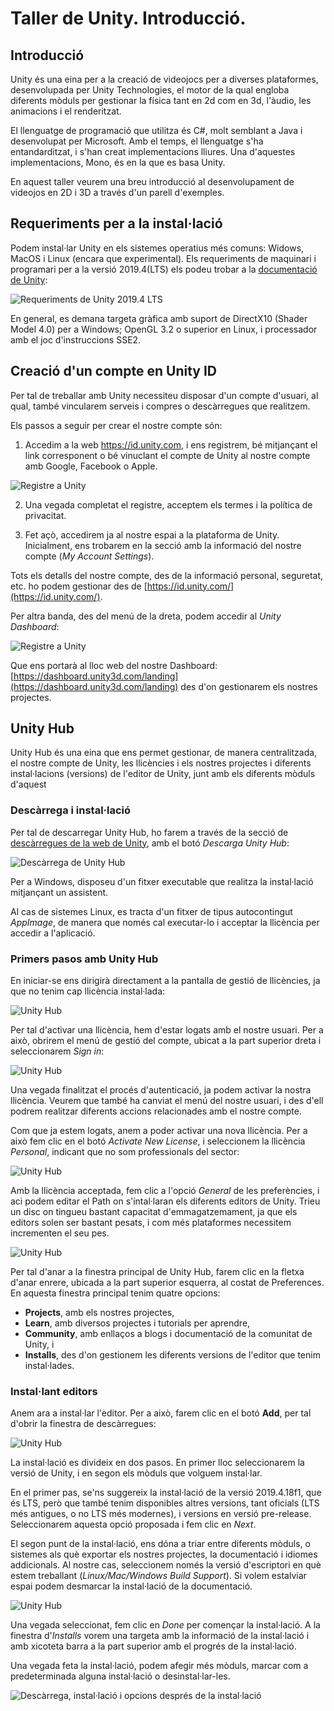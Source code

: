 
# Taller de Unity. Introducció.

## Introducció

Unity és una eina per a la creació de videojocs per a diverses plataformes, desenvolupada per Unity Technologies, el motor de la qual engloba diferents mòduls per gestionar la física tant en 2d com en 3d, l'àudio, les animacions i el renderitzat.

El llenguatge de programació que utilitza és C#, molt semblant a Java i desenvolupat per Microsoft. Amb el temps, el llenguatge s'ha entandarditzat, i s'han creat implementacions lliures. Una d'aquestes implementacions, Mono, és en la que es basa Unity.

En aquest taller veurem una breu introducció al desenvolupament de videojos en 2D i 3D a través d'un parell d'exemples.

## Requeriments per a la instal·lació

Podem instal·lar Unity en els sistemes operatius més comuns: Widows, MacOS i Linux (encara que experimental). Els requeriments de maquinari i programari per a la versió 2019.4(LTS) els podeu trobar a la [documentació de Unity](https://docs.unity3d.com/Manual/system-requirements.html):

![Requeriments de Unity 2019.4 LTS](img/requeriments.png)

En general, es demana targeta gràfica amb suport de DirectX10 (Shader Model 4.0) per a Windows; OpenGL 3.2 o superior en Linux, i processador amb el joc d'instruccions SSE2.

## Creació d'un compte en Unity ID

Per tal de treballar amb Unity necessiteu disposar d'un compte d'usuari, al qual, també vincularem serveis i compres o descàrregues que realitzem.

Els passos a seguir per crear el nostre compte són:

1. Accedim a la web https://id.unity.com, i ens registrem, bé mitjançant el link corresponent o bé vinuclant el compte de Unity al nostre compte amb Google, Facebook o Apple.

![Registre a Unity](img/registre1.png)

2. Una vegada completat el registre, acceptem els termes i la política de privacitat.

3. Fet açò, accedirem ja al nostre espai a la plataforma de Unity. Inicialment, ens trobarem en la secció amb la informació del nostre compte (*My Account Settings*).

Tots els detalls del nostre compte, des de la informació personal, seguretat, etc. ho podem gestionar des de [https://id.unity.com/](https://id.unity.com/). 

Per altra banda, des del menú de la dreta, podem accedir al *Unity Dashboard*:

![Registre a Unity](img/registre2.png)

Que ens portarà al lloc web del nostre Dashboard: [https://dashboard.unity3d.com/landing](https://dashboard.unity3d.com/landing) des d'on gestionarem els nostres projectes.


## Unity Hub

Unity Hub és una eina que ens permet gestionar, de manera centralitzada, el nostre compte de Unity, les llicències i els nostres projectes i diferents instal·lacions (versions) de l'editor de Unity, junt amb els diferents mòduls d'aquest

### Descàrrega i instal·lació

Per tal de descarregar Unity Hub, ho farem a través de la secció de [descàrregues de la web de Unity](https://unity3d.com/es/get-unity/download), amb el botó *Descarga Unity Hub*:

![Descàrrega de Unity Hub](img/unityhub1.png)

Per a Windows, disposeu d'un fitxer executable que realitza la instal·lació mitjançant un assistent.

Al cas de sistemes Linux, es tracta d'un fitxer de tipus autocontingut *AppImage*, de manera que només cal executar-lo i acceptar la llicència per accedir a l'aplicació. 

### Primers pasos amb Unity Hub

En iniciar-se ens dirigirà directament a la pantalla de gestió de llicències, ja que no tenim cap llicència instal·lada:

![Unity Hub](img/unityhub2.png)

Per tal d'activar una llicència, hem d'estar logats amb el nostre usuari. Per a això, obrirem el menú de gestió del compte, ubicat a la part superior dreta i seleccionarem *Sign in*:

![Unity Hub](img/unityhub3.png)

Una vegada finalitzat el procés d'autenticació, ja podem activar la nostra llicència. Veurem que també ha canviat el menú del nostre usuari, i des d'ell podrem realitzar diferents accions relacionades amb el nostre compte.

Com que ja estem logats, anem a poder activar una nova llicència. Per a això fem clic en el botó *Activate New License*, i seleccionem la llicència *Personal*, indicant que no som professionals del sector:

![Unity Hub](img/unityhub4.png)

Amb la llicència acceptada, fem clic a l'opció *General* de les preferències, i aci podem editar el Path on s'intal·laran els diferents editors de Unity. Trieu un disc on tingueu bastant capacitat d'emmagatzemament, ja que els editors solen ser bastant pesats, i com més plataformes necessitem incrementen el seu pes.

![Unity Hub](img/unityhub5.png)

Per tal d'anar a la finestra principal de Unity Hub, farem clic en la fletxa d'anar enrere, ubicada a la part superior esquerra, al costat de Preferences. En aquesta finestra principal tenim quatre opcions:

* **Projects**, amb els nostres projectes, 
* **Learn**, amb diversos projectes i tutorials per aprendre,
* **Community**, amb enllaços a blogs i documentació de la comunitat de Unity, i
* **Installs**, des d'on gestionem les diferents versions de l'editor que tenim instal·lades.


### Instal·lant editors

Anem ara a instal·lar l'editor. Per a això, farem clic en el botó **Add**, per tal d'obrir la finestra de descàrregues:

![Unity Hub](img/unityhub6.png)

La instal·lació es divideix en dos pasos. En primer lloc seleccionarem la versió de Unity, i en segon els mòduls que volguem instal·lar.

En el primer pas, se'ns suggereix la instal·lació de la versió 2019.4.18f1, que és LTS, però que també tenim disponibles altres versions, tant oficials (LTS més antigues, o no LTS més modernes), i versions en versió pre-release. Seleccionarem aquesta opció proposada i fem clic en *Next*.

El segon punt de la instal·lació, ens dóna a triar entre diferents mòduls, o sistemes als què exportar els nostres projectes, la documentació i idiomes addicionals. Al nostre cas, seleccionem només la versió d'escriptori en què estem treballant (*Linux/Mac/Windows Build Support*). Si volem estalviar espai podem desmarcar la instal·lació de la documentació.

![Unity Hub](img/unityhub7.png)

Una vegada seleccionat, fem clic en *Done* per començar la instal·lació. A la finestra d'*Installs* vorem una targeta amb la informació de la instal·lació i amb xicoteta barra a la part superior amb el progrés de la instal·lació.

Una vegada feta la instal·lació, podem afegir més mòduls, marcar com a predeterminada alguna instal·lació o desinstal·lar-les.

![Descàrrega, instal·lació i opcions després de la instal·lació](img/unityhub8.png)

